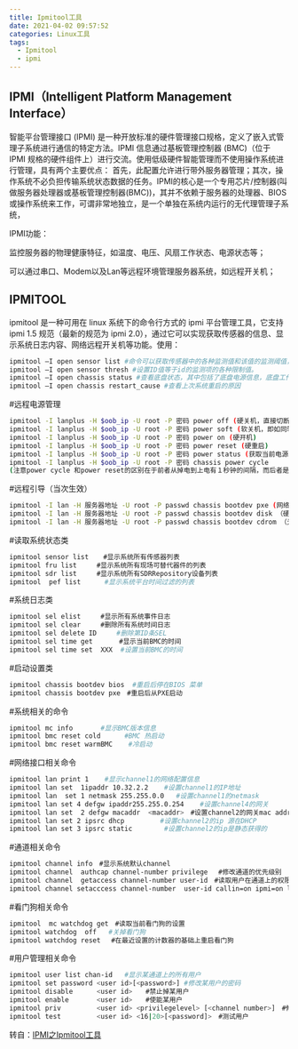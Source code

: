 ```yaml
---
title: Ipmitool工具
date: 2021-04-02 09:57:52
categories: Linux工具
tags:
  - Ipmitool
  - ipmi
---
```




## IPMI（Intelligent Platform Management Interface）

智能平台管理接口 (IPMI) 是一种开放标准的硬件管理接口规格，定义了嵌入式管理子系统进行通信的特定方法。IPMI 信息通过基板管理控制器 (BMC)（位于 IPMI 规格的硬件组件上）进行交流。使用低级硬件智能管理而不使用操作系统进行管理，具有两个主要优点： 首先，此配置允许进行带外服务器管理；其次，操作系统不必负担传输系统状态数据的任务。IPMI的核心是一个专用芯片/控制器(叫做服务器处理器或基板管理控制器(BMC))，其并不依赖于服务器的处理器、BIOS或操作系统来工作，可谓非常地独立，是一个单独在系统内运行的无代理管理子系统，

IPMI功能：

监控服务器的物理健康特征，如温度、电压、风扇工作状态、电源状态等；

可以通过串口、Modem以及Lan等远程环境管理服务器系统，如远程开关机；

<!--more-->

## IPMITOOL



ipmitool 是一种可用在 linux 系统下的命令行方式的 ipmi 平台管理工具，它支持 ipmi 1.5 规范（最新的规范为 ipmi 2.0），通过它可以实现获取传感器的信息、显示系统日志内容、网络远程开关机等功能。使用：



```bash
ipmitool –I open sensor list #命令可以获取传感器中的各种监测值和该值的监测阈值，包括（CPU温度，电压，风扇转速，电源调制模块温度，电源电压等信息。
ipmitool –I open sensor thresh #设置ID值等于id的监测项的各种限制值。
ipmitool –I open chassis status #查看底盘状态，其中包括了底盘电源信息，底盘工作状态等
ipmitool –I open chassis restart_cause #查看上次系统重启的原因
```



\#远程电源管理

```bash
ipmitool -I lanplus -H $oob_ip -U root -P 密码 power off (硬关机，直接切断电源)
ipmitool -I lanplus -H $oob_ip -U root -P 密码 power soft (软关机，即如同轻按一下开机按钮)
ipmitool -I lanplus -H $oob_ip -U root -P 密码 power on (硬开机)
ipmitool -I lanplus -H $oob_ip -U root -P 密码 power reset (硬重启)
ipmitool -I lanplus -H $oob_ip -U root -P 密码 power status (获取当前电源状态)
ipmitool -I lanplus -H $oob_ip -U root -P 密码 chassis power cycle
(注意power cycle 和power reset的区别在于前者从掉电到上电有１秒钟的间隔，而后者是很快上电)
```



\#远程引导（当次生效）

```bash
ipmitool -I lan -H 服务器地址 -U root -P passwd chassis bootdev pxe (网络引导)
ipmitool -I lan -H 服务器地址 -U root -P passwd chassis bootdev disk （硬盘引导）
ipmitool -I lan -H 服务器地址 -U root -P passwd chassis bootdev cdrom （光驱引导）
```



\#读取系统状态类

```bash
ipmitool sensor list  　#显示系统所有传感器列表
ipmitool fru list　　　#显示系统所有现场可替代器件的列表
ipmitool sdr list　　　#显示系统所有SDRRepository设备列表　
ipmitool  pef list      #显示系统平台时间过滤的列表
```



\#系统日志类

```bash
ipmitool sel elist　　　#显示所有系统事件日志
ipmitool sel clear　　　#删除所有系统时间日志
ipmitool sel delete ID     #删除第ID条SEL
ipmitool sel time get     　#显示当前BMC的时间
ipmitool sel time set  XXX  #设置当前BMC的时间
```



\#启动设置类

```bash
ipmitool chassis bootdev bios  #重启后停在BIOS 菜单
ipmitool chassis bootdev pxe　#重启后从PXE启动
```



\#系统相关的命令

```bash
ipmitool mc info       #显示BMC版本信息
ipmitool bmc reset cold      #BMC 热启动
ipmitool bmc reset warmBMC    #冷启动
```



\#网络接口相关命令

```bash
ipmitool lan print 1    #显示channel1的网络配置信息
ipmitool lan set  1ipaddr 10.32.2.2    #设置channel1的IP地址
ipmitool lan  set 1 netmask 255.255.0.0   #设置channel1的netmask
ipmitool lan set 4 defgw ipaddr255.255.0.254    #设置channel4的网关
ipmitool lan set  2 defgw macaddr  <macaddr>　#设置channel2的网关mac address
ipmitool lan set 2 ipsrc dhcp         #设置channel2的ip 源在DHCP
ipmitool lan set 3 ipsrc static        #设置channel2的ip是静态获得的
```



\#通道相关命令

```bash
ipmitool channel info　#显示系统默认channel
ipmitool channel  authcap channel-number privilege 　#修改通道的优先级别
ipmitool channel  getaccess channel-number user-id　#读取用户在通道上的权限
ipmitool channel setacccess channel-number  user-id callin=on ipmi=on link=onprivilege=5   #设置用户在通道上的权限
```



\#看门狗相关命令

```bash
ipmitool  mc watchdog get　#读取当前看门狗的设置
ipmitool watchdog  off   #关掉看门狗
ipmitool watchdog reset 　#在最近设置的计数器的基础上重启看门狗
```



\#用户管理相关命令

```bash
ipmitool user list chan-id   #显示某通道上的所有用户
ipmitool set password <user id>[<password>] #修改某用户的密码
ipmitool disable      <user id>　　#禁止掉某用户
ipmitool enable       <user id>　　#使能某用户
ipmitool priv         <user id> <privilegelevel> [<channel number>]　#修改某用户在某通道上的权限
ipmitool test         <user id> <16|20>[<password]>　#测试用户
```





转自：[IPMI之Ipmitool工具](https://blog.51cto.com/bovin/2128475)



